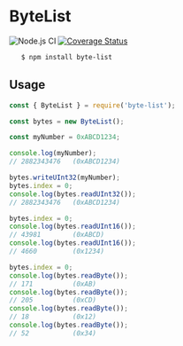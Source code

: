 # ByteList

![Node.js CI](https://github.com/mjclyde/byte-list/workflows/Node.js%20CI/badge.svg?branch=master)
[![Coverage Status](https://coveralls.io/repos/github/mjclyde/byte-list/badge.svg?branch=master)](https://coveralls.io/github/mjclyde/byte-list?branch=master)

```sh
   $ npm install byte-list
```

## Usage

```javascript
const { ByteList } = require('byte-list');

const bytes = new ByteList();

const myNumber = 0xABCD1234;

console.log(myNumber);
// 2882343476   (0xABCD1234)

bytes.writeUInt32(myNumber);
bytes.index = 0;
console.log(bytes.readUInt32());
// 2882343476   (0xABCD1234)

bytes.index = 0;
console.log(bytes.readUInt16());
// 43981        (0xABCD)
console.log(bytes.readUInt16());
// 4660         (0x1234)

bytes.index = 0;
console.log(bytes.readByte());
// 171          (0xAB)
console.log(bytes.readByte());
// 205          (0xCD)
console.log(bytes.readByte());
// 18           (0x12)
console.log(bytes.readByte());
// 52           (0x34)
```
